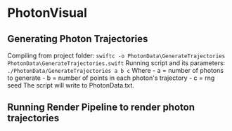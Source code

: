 # PhotonVisual

## Generating Photon Trajectories
Compiling from project folder: 
```swiftc -o PhotonData\GenerateTrajectories PhotonData\GenerateTrajectories.swift```
Running script and its parameters:
```./PhotonData/GenerateTrajectories a b c```
Where 
    - a = number of photons to generate
    - b = number of points in each photon's trajectory
    - c = rng seed
The script will write to PhotonData.txt.

## Running Render Pipeline to render photon trajectories
